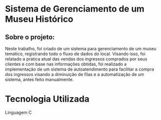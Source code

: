 # Sistema de Gerenciamento de um Museu Histórico

## Sobre o projeto:
Neste trabalho, foi criado de um sistema para gerenciamento de um museu temático, registrando todo o fluxo de dados do local. Visando isso, foi relatado a pratica atual das vendas dos ingressos comprados por seus clientes e com base nas informações obtidas, foi realizado a implementação de um sistema de autoatendimento para facilitar a compra dos ingressos visando a diminuição de filas e a automatização de um sistema, antes feito manualmente.

# Tecnologia Utilizada
Linguagem C
